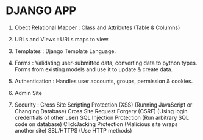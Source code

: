 # DJANGO APP    


1. Obect Relational Mapper : Class and Attributes (Table & Columns)

2. URLs and Views : URLs maps to view. 

3. Templates : Django Template Language.

4. Forms : Validating user-submitted data, converting data to python types. Forms from existing models and use it to update & create data. 

5. Authentication : Handles user accounts, groups, permission & cookies. 

6. Admin Site 

7. Security : 
Cross Site Scripting Protection (XSS) (Running JavaScript or Changing Database)
Cross Site Request Forgery (CSRF)     (Using login credentials of other user)
SQL Injection Protection              (Run arbitrary SQL code on database)
ClickJacking Protection               (Malicious site wraps another site)
SSL/HTTPS                             (Use HTTP methods) 
              
              

